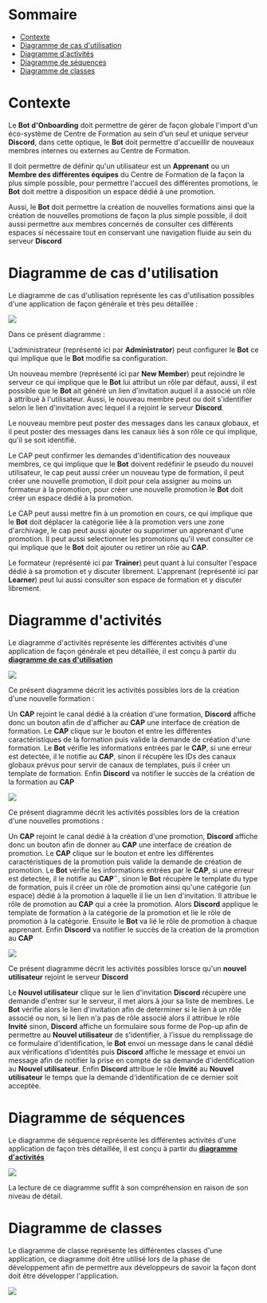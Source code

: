 # Sommaire

- <a href='#context'>Contexte</a>
- <a href='#usecase-diagram'>Diagramme de cas d'utilisation</a>
- <a href='#activities-diagram'>Diagramme d'activités</a>
- <a href='#sequences-diagram'>Diagramme de séquences</a>
- <a href='#classes-diagram'>Diagramme de classes</a>

# Contexte <a id='context'></a>

Le **Bot d'Onboarding** doit permettre de gérer de façon globale l'import d'un éco-système de Centre de Formation au sein d'un seul et unique serveur **Discord**, 
dans cette optique, le **Bot** doit permettre d'accueillir de nouveaux membres internes ou externes au Centre de Formation.

Il doit permettre de définir qu'un utilisateur est un **Apprenant** ou un **Membre des différentes équipes** du Centre de Formation de la façon la plus simple possible, pour permettre l'accueil des différentes promotions, le **Bot** doit mettre à disposition un espace dédié à une promotion.

Aussi, le **Bot** doit permettre la création de nouvelles formations ainsi que la création de nouvelles promotions de façon la plus simple possible,
il doit aussi permettre aux membres concernés de consulter ces différents espaces si nécessaire tout en conservant une navigation fluide au sein du serveur **Discord**

# Diagramme de cas d'utilisation <a id='usecase-diagram'></a>

Le diagramme de cas d'utilisation représente les cas d'utilisation possibles d'une application de façon générale et très peu détaillée : 

<img src='use-case.jpg'/>

Dans ce présent diagramme :

L'administrateur (représenté ici par **Administrator**) peut configurer le **Bot** ce qui implique que le **Bot** modifie sa configuration.

Un nouveau membre (représenté ici par **New Member**) peut rejoindre le serveur ce qui implique que le **Bot** lui attribut un rôle par défaut,
aussi, il est possible que le **Bot** ait généré un lien d'invitation auquel il a associé un rôle à attribué à l'utilisateur.
Aussi, le nouveau membre peut ou doit s'identifier selon le lien d'invitation avec lequel il a rejoint le serveur **Discord**.

Le nouveau membre peut poster des messages dans les canaux globaux, et il peut poster des messages dans les canaux liés à son rôle ce qui implique,
qu'il se soit identifié.

Le CAP peut confirmer les demandes d'identification des nouveaux membres, ce qui implique que le **Bot** doivent redéfinir le pseudo du nouvel utilisateur,
le cap peut aussi créer un nouveau type de formation, il peut créer une nouvelle promotion, il doit pour cela assigner au moins un formateur à la promotion, pour créer une nouvelle promotion le **Bot** doit créer un espace dédié à la promotion.

Le CAP peut aussi mettre fin à un promotion en cours, ce qui implique que le **Bot** doit déplacer la catégorie liée à la promotion vers une zone d'archivage,
le cap peut aussi ajouter ou supprimer un apprenant d'une promotion.
Il peut aussi selectionner les promotions qu'il veut consulter ce qui implique que le **Bot** doit ajouter ou retirer un rôie au **CAP**.

Le formateur (représenté ici par **Trainer**) peut quant à lui consulter l'espace dédié à sa promotion et y discuter librement.
L'apprenant (représenté ici par **Learner**) peut lui aussi consulter son espace de formation et y discuter librement.

# Diagramme d'activités <a id='activities-diagram'></a>

Le diagramme d'activités représente les différentes activités d'une application de façon générale et peu détaillée, il est conçu à partir du <a href='#usecase-diagram'>**diagramme de cas d'utilisation**</a>

<img src='course-creation-activities.jpg'/>

Ce présent diagramme décrit les activités possibles lors de la création d'une nouvelle formation : 

Un **CAP** rejoint le canal dédié à la création d'une formation, **Discord** affiche donc un bouton afin de d'afficher au **CAP** une interface de création de formation.
Le **CAP** clique sur le bouton et entre les différentes caractéristiques de la formation puis valide la demande de création d'une formation.
Le **Bot** vérifie les informations entrées par le **CAP**, si une erreur est detectée, il le notifie au **CAP**, sinon il récupère les IDs des canaux globaux prévus pour servir de canaux de templates, puis il créer un template de formation.
Enfin **Discord** va notifier le succès de la création de la formation au **CAP**

<img src='class-creation-activities.jpg'/>

Ce présent diagramme décrit les activités possibles lors de la création d'une nouvelles promotions :

Un **CAP** rejoint le canal dédié à la création d'une promotion, **Discord** affiche donc un bouton afin de donner au **CAP** une interface de création de promotion.
Le **CAP** clique sur le bouton et entre les différentes caractéristiques de la promotion puis valide la demande de création de promotion.
Le **Bot** vérifie les informations entrées par le **CAP**, si une erreur est detectée, il le notifie au **CAP¨**, sinon le **Bot** récupère le template du type de formation,
puis il créer un rôle de promotion ainsi qu'une catégorie (un espace) dédié à la promotion à laquelle il lie un lien d'invitation.
Il attribue le rôle de promotion au **CAP** qui a crée la promotion.
Alors **Discord** applique le template de formation à la catégorie de la promotion et lie le rôle de promotion à la catégorie.
Ensuite le **Bot** va lié le rôle de promotion à chaque apprenant.
Enfin **Discord** va notifier le succès de la création de la promotion au **CAP**

<img src='user-join-activities.jpg'>

Ce présent diagramme décrit les activités possibles lorsce qu'un **nouvel utilisateur** rejoint le serveur **Discord**

Le **Nouvel utilisateur** clique sur le lien d'invitation
**Discord** récupère une demande d'entrer sur le serveur, il met alors à jour sa liste de membres.
Le **Bot** vérifie alors le lien d'invitation afin de determiner si le lien à un rôle associé ou non, si le lien n'a pas de rôle associé alors il attribue le rôle **Invité**
sinon, **Discord** affiche un formulaire sous forme de Pop-up afin de permettre au **Nouvel utilisateur** de s'identifier, à l'issue du remplissage de ce formulaire d'identification, le **Bot** envoi un message dans le canal dédié aux vérifications d'identités puis **Discord** affiche le message et envoi un message afin de notifier la prise en compte de sa demande d'identification au **Nouvel utilisateur**.
Enfin **Discord** attribue le rôle **Invité** au **Nouvel utilisateur** le temps que la demande d'identification de ce dernier soit acceptée.

# Diagramme de séquences <a id='sequences-diagram'></a>

Le diagramme de séquence représente les différentes activités d'une application de façon très détaillée, il est conçu à partir du <a href='#activities-diagram'>**diagramme d'activités**</a>

<img src='sequence.jpg'/>

La lecture de ce diagramme suffit à son compréhension en raison de son niveau de détail.

# Diagramme de classes <a id='classes-diagram'></a>

Le diagramme de classe représente les différentes classes d'une application, ce diagramme doit être utilisé lors de la phase de développement afin de permettre aux développeurs de savoir la façon dont doit être développer l'application.<br>

<img src='classes.jpg'/>

